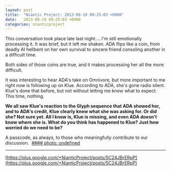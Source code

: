 ```yaml
---
layout: post
title:  "Niantic Project: 2013-09-19 09:25:03 +0900"
date:   2013-09-19 09:25:03 +0900
categories: nianticproject
---
```

This conversation took place late last night.... I'm still emotionally processing it. It was brief, but it left me shaken. ADA flips like a coin, from deadly AI hellbent on her own survival to sincere friend consoling another in a difficult time. 

Both sides of those coins are true, and it makes processing her all the more difficult.

It was interesting to hear ADA's take on Omnivore, but more important to me right now is following up on Klue. According to ADA, she's gone radio silent. Klue's done that before, but not without letting me know what to expect. This time, nothing.

**We all saw Klue's reaction to the Glyph sequence that ADA showed her, and to ADA's credit, Klue clearly knew what she was asking for. Or did she? Not sure yet. All I know is, Klue is missing, and even ADA doesn't know where she is. What do you think has happened to Klue? Just how worried do we need to be?**

A passcode, as always, to those who meaningfully contribute to our discussion. 
[#### photo: undefined](https://lh4.googleusercontent.com/-8spCJYX20NY/UjpEL3dNQrI/AAAAAAAANyo/m1jg-xWpul4/Almost.png "")
- - -
[https://plus.google.com/+NianticProject/posts/5C24JBrERpP](https://plus.google.com/+NianticProject/posts/5C24JBrERpP)
